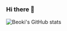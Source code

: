 ### Hi there 👋

![Beoki's GitHub stats](https://github-readme-stats.vercel.app/api?username=Ttubeoki&count_private=true&layout=compact&theme=tokyonight&show_icons=true)
